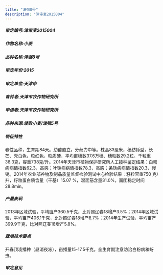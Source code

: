 ```yaml
---
title: "津强8号"
description: "津审麦2015004"
---
```

##### 审定编号:津审麦2015004

##### 作物名称:小麦

##### 品种名称:津强8号

##### 审定年份:2015

##### 审定单位:天津市

##### 育种者:天津市农作物研究所

##### 申请者:天津市农作物研究所

##### 品种来源:矮败小麦/津强5号

##### 特征特性
春性品种，生育期84天。幼苗直立，分蘖力中等。株高83厘米，穗纺锤型，长芒、壳白色，粒红色，粒质硬，平均亩穗数37.6万穗、穗粒数29.2粒、千粒重38.3克，容重738克/升。2014年天津市植物保护研究所人工接种鉴定结果：白粉病病情指数62.3，高感；叶锈病病情指数78.3，高感；条锈病病情指数20.3，慢锈。2014年农业部谷物及制品质量监督检验测试中心检验结果：籽粒容重750 克/升，籽粒蛋白质含量（干基）15.07 %，湿面筋含量31.0%，面团稳定时间28.8min。

##### 产量表现
2013年区域试验，平均亩产360.5千克，比对照辽春18增产3.5%；2014年区域试验，平均亩产406.1千克，比对照辽春18增产8.7%；2014年生产试验，平均亩产399.9千克，比对照辽春18增产5.8%。

##### 栽培技术要点
开春顶凌播种（昼消夜冻），亩播量15-17.5千克。全生育期注意防治白粉病和蚜虫。

##### 审定意见

